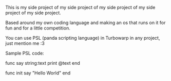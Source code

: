 This is my side project of my side project of my side project of my side project of my side project.

Based around my own coding language and making an os that runs on it for fun and for a little competition.

You can use PSL (panda scripting language) in Turbowarp in any project, just mention me :3

Sample PSL code: 

func say string:text
print @text
end

func init
  say "Hello World"
end
